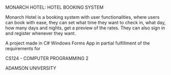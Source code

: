 MONARCH HOTEL: HOTEL BOOKING SYSTEM

Monarch Hotel is a booking system with user functionalities, where users can book with ease,
they can set what time they want to check in, what day, how many days and nights, get a preview
of the rates. They can also sign in and register whenever they want.

A project made in C# Windows Forms App in partial fulfillment of the requirements for 

CS124 - COMPUTER PROGRAMMING 2

ADAMSON UNIVERSITY
